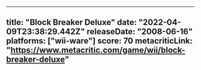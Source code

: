 
---
title: "Block Breaker Deluxe"
date: "2022-04-09T23:38:29.442Z"
releaseDate: "2008-06-16"
platforms: ["wii-ware"]
score: 70
metacriticLink: "https://www.metacritic.com/game/wii/block-breaker-deluxe"
---
